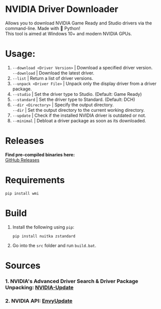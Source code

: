 # NVIDIA Driver Downloader
Allows you to download NVIDIA Game Ready and Studio drivers via the command-line. Made with 🐍 Python!                     
This tool is aimed at Windows 10+ and modern NVIDIA GPUs.
# Usage:
1. `--download <Driver Version>` | Download a specified driver version.     
`--download` | Download the latest driver.
2. `--list` | Return a list of driver versions.
3. `--unpack <Driver File>` | Unpack only the display driver from a driver package.
4. `--studio` | Set the driver type to Studio. (Default: Game Ready)
5. `--standard` | Set the driver type to Standard. (Default: DCH)
6. `--dir <Directory>` | Specify the output directory.    
`--dir` | Set the output directory to the current working directory.
7. `--update` | Check if the installed NVIDIA driver is outdated or not.
8. `--minimal` | Debloat a driver package as soon as its downloaded.

# Releases
**Find pre-compiled binaries here:**             
[GitHub Releases](https://github.com/Aetopia/NVIDIA-Driver-Downloader/releases)

# Requirements
```
pip install wmi
```

# Build
1. Install the following using `pip`:
    ```
    pip install nuitka zstandard
    ```
2. Go into the `src` folder and run `build.bat`.

# Sources
### 1. NVIDIA's Advanced Driver Search & Driver Package Unpacking: [NVIDIA-Update](https://github.com/lord-carlos/nvidia-update)
### 2. NVIDIA API: [EnvyUpdate](https://github.com/fyr77/EnvyUpdate/wiki/Nvidia-API)
